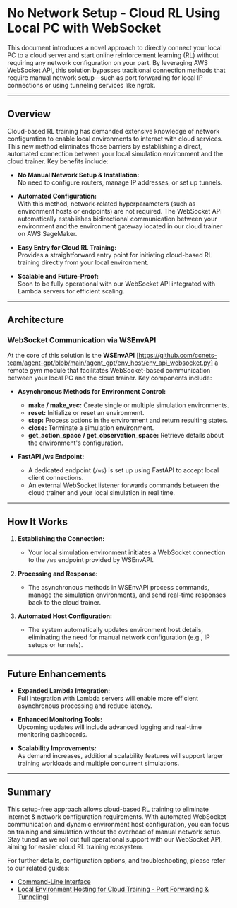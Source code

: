 # No Network Setup - Cloud RL Using Local PC with WebSocket

This document introduces a novel approach to directly connect your local PC to a cloud server and start online reinforcement learning (RL) without requiring any network configuration on your part. By leveraging AWS WebSocket API, this solution bypasses traditional connection methods that require manual network setup—such as port forwarding for local IP connections or using tunneling services like ngrok.

---

## Overview

Cloud-based RL training has demanded extensive knowledge of network configuration to enable local environments to interact with cloud services. This new method eliminates those barriers by establishing a direct, automated connection between your local simulation environment and the cloud trainer. Key benefits include:

- **No Manual Network Setup & Installation:**  
  No need to configure routers, manage IP addresses, or set up tunnels.

- **Automated Configuration:**  
  With this method, network-related hyperparameters (such as environment hosts or endpoints) are not required. The WebSocket API automatically establishes bidirectional communication between your environment and the environment gateway located in our cloud trainer on AWS SageMaker.

- **Easy Entry for Cloud RL Training:**  
  Provides a straightforward entry point for initiating cloud-based RL training directly from your local environment.

- **Scalable and Future-Proof:**  
  Soon to be fully operational with our WebSocket API integrated with Lambda servers for efficient scaling.

---

## Architecture

### WebSocket Communication via WSEnvAPI

At the core of this solution is the **WSEnvAPI** [https://github.com/ccnets-team/agent-gpt/blob/main/agent_gpt/env_host/env_api_websocket.py] a remote gym module that facilitates WebSocket-based communication between your local PC and the cloud trainer. Key components include:



- **Asynchronous Methods for Environment Control:**
  - **make / make_vec:** Create single or multiple simulation environments.
  - **reset:** Initialize or reset an environment.
  - **step:** Process actions in the environment and return resulting states.
  - **close:** Terminate a simulation environment.
  - **get_action_space / get_observation_space:** Retrieve details about the environment's configuration.

- **FastAPI /ws Endpoint:**
  - A dedicated endpoint (`/ws`) is set up using FastAPI to accept local client connections.
  - An external WebSocket listener forwards commands between the cloud trainer and your local simulation in real time.

---

## How It Works

1. **Establishing the Connection:**
   - Your local simulation environment initiates a WebSocket connection to the `/ws` endpoint provided by WSEnvAPI.

2. **Processing and Response:**
   - The asynchronous methods in WSEnvAPI process commands, manage the simulation environments, and send real-time responses back to the cloud trainer.

3. **Automated Host Configuration:**
   - The system automatically updates environment host details, eliminating the need for manual network configuration (e.g., IP setups or tunnels).

---

## Future Enhancements

- **Expanded Lambda Integration:**  
  Full integration with Lambda servers will enable more efficient asynchronous processing and reduce latency.

- **Enhanced Monitoring Tools:**  
  Upcoming updates will include advanced logging and real-time monitoring dashboards.

- **Scalability Improvements:**  
  As demand increases, additional scalability features will support larger training workloads and multiple concurrent simulations.

---

## Summary

This setup-free approach allows cloud-based RL training to eliminate internet & network configuration requirements. With automated WebSocket communication and dynamic environment host configuration, you can focus on training and simulation without the overhead of manual network setup. Stay tuned as we roll out full operational support with our WebSocket API, aiming for easiler cloud RL training ecosystem.

For further details, configuration options, and troubleshooting, please refer to our related guides:
- [Command-Line Interface](./Command-Line%20Interface.md)
- [Local Environment Hosting for Cloud Training - Port Forwarding & Tunneling](./Local%20Environment%20Hosting%20for%20Cloud%20Training%20-%20Port%20Forwarding%20&%20Tunneling.md)]
